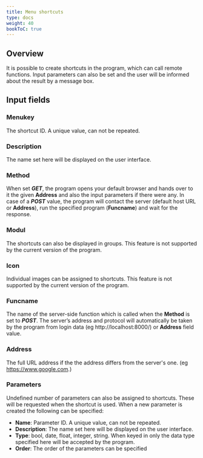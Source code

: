 ```yaml
---
title: Menu shortcuts
type: docs
weight: 40
bookToC: true
---
```


## Overview

It is possible to create shortcuts in the program, which can call remote functions. Input parameters can also be set and the user will be informed about the result by a message box.

## Input fields

### Menukey
The shortcut ID. A unique value, can not be repeated.

### Description
The name set here will be displayed on the user interface.

### Method
When set ***GET***, the program opens your default browser and hands over to it the given **Address** and also the input parameters if there were any. In case of a ***POST*** value, the program will contact the server (default host URL or **Address**), run the specified program (**Funcname**) and wait for the response.

### Modul
The shortcuts can also be displayed in groups. This feature is not supported by the current version of the program.

### Icon
Individual images can be assigned to shortcuts. This feature is not supported by the current version of the program.

### Funcname
The name of the server-side function which is called when the **Method** is set to ***POST***. The server’s address and protocol will automatically be taken by the program from login data (eg http://localhost:8000/) 
or **Address** field value.

### Address
The full URL address if the the address differs from the server's one. (eg https://www.google.com.)

### Parameters
Undefined number of parameters can also be assigned to shortcuts. These will be requested when the shortcut is used. When a new parameter is created the following can be specified:
- **Name**: Parameter ID. A unique value, can not be repeated.
- **Description**: The name set here will be displayed on the user interface.
- **Type**: bool, date, float, integer, string. When keyed in only the data type specified here will be accepted by the program.
- **Order**: The order of the parameters can be specified
